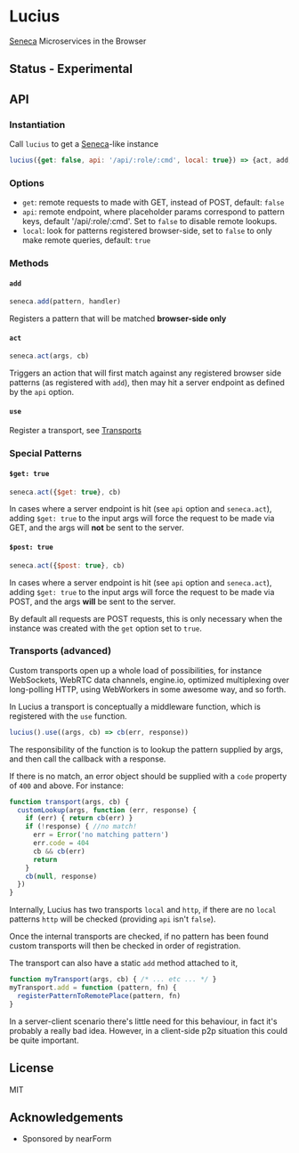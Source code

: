 # Lucius

[Seneca](http://npm.im/seneca) Microservices in the Browser

## Status - Experimental

## API

### Instantiation

Call `lucius` to get a [Seneca](http://npm.im/seneca)-like instance

```js
lucius({get: false, api: '/api/:role/:cmd', local: true}) => {act, add, use}
```

### Options

* `get`: remote requests to made with GET, instead of POST, default: `false`
* `api`: remote endpoint, where placeholder params correspond to pattern keys, default '/api/:role/:cmd'. Set to `false` to disable remote lookups.
* `local`: look for patterns registered browser-side, set to `false` to only make remote queries, default: `true`

### Methods

#### `add`

```js
seneca.add(pattern, handler)
```

Registers a pattern that will be matched **browser-side only**

#### `act`

```js
seneca.act(args, cb)
```

Triggers an action that will first match against any registered
browser side patterns (as registered with `add`), then may hit
a server endpoint as defined by the `api` option. 

#### `use`

Register a transport, see [Transports](#transports-advanced)

### Special Patterns


#### `$get: true`

```js
seneca.act({$get: true}, cb)
```

In cases where a server endpoint is hit (see `api` option and `seneca.act`), 
adding `$get: true` to the input args will force the request to be made via GET,
and the args will **not** be sent to the server.


#### `$post: true`

```js
seneca.act({$post: true}, cb)
```

In cases where a server endpoint is hit (see `api` option and `seneca.act`), 
adding `$get: true` to the input args will force the request to be made via POST,
and the args **will** be sent to the server.

By default all requests are POST requests, this is only necessary when
the instance was created with the `get` option set to `true`.


### Transports (advanced)

Custom transports open up a whole load of possibilities, for instance WebSockets, WebRTC data channels, engine.io, optimized multiplexing over long-polling HTTP, using WebWorkers in some awesome way, and so forth.

In Lucius a transport is conceptually a middleware function, which is registered with the `use` function.

```js
lucius().use((args, cb) => cb(err, response))
```

The responsibility of the function is to lookup the pattern supplied by args,
and then call the callback with a response. 

If there is no match, an error object should be supplied with a `code` property
of `400` and above. For instance: 

```js
function transport(args, cb) {
  customLookup(args, function (err, response) {
    if (err) { return cb(err) }
    if (!response) { //no match!
      err = Error('no matching pattern')
      err.code = 404
      cb && cb(err)
      return
    }
    cb(null, response)
  })
}
```

Internally, Lucius has two transports `local` and `http`, if there are no `local` patterns `http` will be checked (providing `api` isn't `false`). 

Once the internal transports are checked, if no pattern has been found custom transports will then be checked in order of registration.

The transport can also have a static `add` method attached to it,

```js
function myTransport(args, cb) { /* ... etc ... */ }
myTransport.add = function (pattern, fn) {
  registerPatternToRemotePlace(pattern, fn)
}
```

In a server-client scenario there's little need for this behaviour, in fact it's probably a really bad idea. However, in a client-side p2p situation this could be quite important.


## License

MIT

## Acknowledgements

* Sponsored by nearForm


